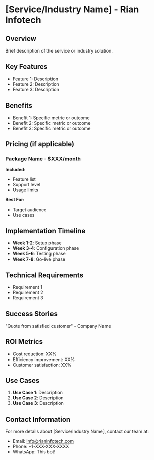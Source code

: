 # [Service/Industry Name] - Rian Infotech

## Overview
Brief description of the service or industry solution.

## Key Features
- Feature 1: Description
- Feature 2: Description
- Feature 3: Description

## Benefits
- Benefit 1: Specific metric or outcome
- Benefit 2: Specific metric or outcome
- Benefit 3: Specific metric or outcome

## Pricing (if applicable)
### Package Name - $XXX/month
**Included:**
- Feature list
- Support level
- Usage limits

**Best For:**
- Target audience
- Use cases

## Implementation Timeline
- **Week 1-2**: Setup phase
- **Week 3-4**: Configuration phase
- **Week 5-6**: Testing phase
- **Week 7-8**: Go-live phase

## Technical Requirements
- Requirement 1
- Requirement 2
- Requirement 3

## Success Stories
"Quote from satisfied customer" - Company Name

## ROI Metrics
- Cost reduction: XX%
- Efficiency improvement: XX%
- Customer satisfaction: XX%

## Use Cases
1. **Use Case 1**: Description
2. **Use Case 2**: Description
3. **Use Case 3**: Description

## Contact Information
For more details about [Service/Industry Name], contact our team at:
- Email: info@rianinfotech.com
- Phone: +1-XXX-XXX-XXXX
- WhatsApp: This bot! 